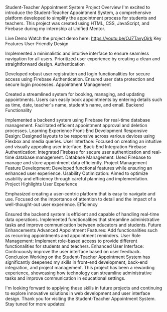 Student-Teacher Appointment System
Project Overview
I'm excited to introduce the Student-Teacher Appointment System, a comprehensive platform developed to simplify the appointment process for students and teachers. This project was created using HTML, CSS, JavaScript, and Firebase during my internship at Unified Mentor.

Live Demo 
Watch the project demo here: https://youtu.be/OJ7TavyOjrk
Key Features
User-Friendly Design

Implemented a minimalistic and intuitive interface to ensure seamless navigation for all users.
Prioritized user experience by creating a clean and straightforward design.
Authentication

Developed robust user registration and login functionalities for secure access using Firebase Authentication.
Ensured user data protection and secure login processes.
Appointment Management

Created a streamlined system for booking, managing, and updating appointments.
Users can easily book appointments by entering details such as time, date, teacher's name, student's name, and email.
Backend Functionality

Implemented a backend system using Firebase for real-time database management.
Facilitated efficient appointment approval and deletion processes.
Learning Experience
Front-End Development
Responsive Design: Designed layouts to be responsive across various devices using Flexbox and media queries.
User Interface: Focused on creating an intuitive and visually appealing user interface.
Back-End Integration
Firebase Authentication: Integrated Firebase for secure user authentication and real-time database management.
Database Management: Used Firebase to manage and store appointment data efficiently.
Project Management
Feature Development: Developed functional features while ensuring an enhanced user experience.
Usability Optimization: Aimed to optimize usability and efficiency through careful planning and implementation.
Project Highlights
User Experience

Emphasized creating a user-centric platform that is easy to navigate and use.
Focused on the importance of attention to detail and the impact of a well-thought-out user experience.
Efficiency

Ensured the backend system is efficient and capable of handling real-time data operations.
Implemented functionalities that streamline administrative tasks and improve communication between educators and students.
Future Enhancements
Advanced Appointment Features: Add functionalities such as recurring appointments and appointment reminders.
User Role Management: Implement role-based access to provide different functionalities for students and teachers.
Enhanced User Interface: Continuously improve the user interface based on user feedback.
Conclusion
Working on the Student-Teacher Appointment System has significantly deepened my skills in front-end development, back-end integration, and project management. This project has been a rewarding experience, showcasing how technology can streamline administrative tasks and improve communication in educational settings.

I'm looking forward to applying these skills in future projects and continuing to explore innovative solutions in web development and user interface design. Thank you for visiting the Student-Teacher Appointment System. Stay tuned for more updates!